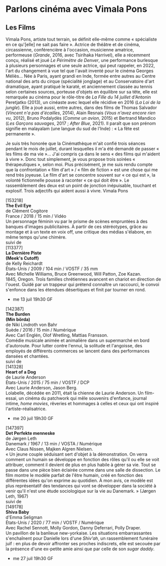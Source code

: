 # Parlons cinéma avec Vimala Pons

## Les Films

Vimala Pons, artiste tout terrain, se définit elle-même comme « spécialiste en ce qu'[elle] ne sait pas faire ». Actrice de théâtre et de cinéma, circassienne, conférencière à l'occasion, musicienne amatrice, performeuse (_Grande_, 2016, avec Tsirihaka Harrivel), elle a récemment conçu, réalisé et joué _Le Périmètre de Denver_, une performance burlesque à plusieurs personnages et une seule actrice, qui peut rappeler, en 2022, l'art du changement à vue tel que l'avait inventé pour le cinéma Georges Méliès... Née à Paris, ayant grandi en Inde, formée entre autres au Centre national des arts du cirque (spécialité jonglage) et au Conservatoire d'art dramatique, ayant pratiqué le karaté, et anciennement classée au tennis selon certaines sources, porteuse d'objets en équilibre sur sa tête, elle est remarquée au cinéma pour le rôle-titre de _La Fille du 14 juillet_ d'Antonin Peretjatko (2013), un cinéaste avec lequel elle récidive en 2016 (_La Loi de la jungle_). Elle a joué aussi, entre autres, dans des films de Thomas Salvador (_Vincent n'a pas d'écailles_, 2014), Alain Resnais (_Vous n'avez encore rien vu_, 2012), Bruno Podalydès (_Comme un avion_, 2015) et Bertrand Mandico (_Les Garçons sauvages_, 2017 ; _After Blue_, 2021). Il paraît que son prénom signifie en malayalam (une langue du sud de l'Inde) : « La fête est permanente ».

Je suis très honorée que la Cinémathèque m'ait confié trois séances pendant le mois de juillet, durant lesquelles il m'a été demandé de passer « les films de ma vie »... J'ai compris ça dans le sens « des films qui m'aident à vivre ». Donc tout simplement, je vous propose trois soirées « thérapeutiques », selon moi. Plus précisément, je me suis rendu compte que la confrontation « film d'art » / « film de fiction » est une chose qui me rend très joyeuse. Le film d'art se concentre souvent sur « ce qui est », la volonté fictionnelle pousse à raconter « ce qui doit être ». Le rassemblement des deux est un point de jonction inépuisable, touchant et explosif. Trois adjectifs qui aident aussi à vivre. Vimala Pons

[153218]  
**The Evil Eye**  
de Clément Cogitore  
France / 2018 / 15 min / Vidéo  
Un personnage féminin vu par le prisme de scènes empruntées à des banques d'images publicitaires. À partir de ces stéréotypes, grâce au montage et à un texte en voix off, une critique des médias s'élabore, en même temps qu'une chimère.  
suivi de  
[113377]  
**La Dernière Piste**  
**(Meek's Cutoff)**  
de Kelly Reichardt  
États-Unis / 2009 / 104 min / VOSTF / 35 mm  
Avec Michelle Williams, Bruce Greenwood, Will Patton, Zoe Kazan.  
1845, Oregon. Trois familles chrétiennes avancent en chariot en direction de l'ouest. Guidé par un trappeur qui prétend connaître un raccourci, le convoi s'enfonce dans les étendues désertiques et finit par tourner en rond.

- me 13 juil 19h30 GF

[142387]  
**The Burden**  
**(Min börda)**  
de Niki Lindroth von Bahr  
Suède / 2016 / 15 min / Numérique  
Avec Carl Englén, Olof Wretling, Mattias Fransson.  
Comédie musicale animée et animalière dans un supermarché en bord d'autoroute. Pour lutter contre l'ennui, la solitude et l'angoisse, des employés de différents commerces se lancent dans des performances dansées et chantées.  
suivi de  
[141328]  
**Heart of a Dog**  
de Laurie Anderson  
États-Unis / 2015 / 75 min / VOSTF / DCP  
Avec Laurie Anderson, Jason Berg.  
Lolabelle, décédée en 2011, était la chienne de Laurie Anderson. Un film-essai, un cinéma du patchwork qui mêle souvenirs d'enfance, journal intime, _home movies_, rêveries et hommages à celles et ceux qui ont inspiré l'artiste-réalisatrice.

- me 20 juil 19h30 GF

[147397]  
**Det Perfekte menneske**  
de Jørgen Leth  
Danemark / 1967 / 13 min / VOSTA / Numérique  
Avec Claus Nissen, Majken Algren Nielsen.  
« Un jeune couple séduisant sert d'objet à la démonstration. On verra comment un humain se développe en fonction des rôles qu'il ou elle se voit attribuer, comment il devient de plus en plus habile à gérer sa vie. Tout se passe dans une pièce bien éclairée comme dans une salle de dissection. Le film montre le modèle parfait de l'être humain, créé en fonction des différentes idées qu'on exprime au quotidien. À mon avis, ce modèle est plus représentatif des tendances qui vont se développer dans la société à venir qu'il n'est une étude sociologique sur la vie au Danemark. » (Jørgen Leth, 1967)  
suivi de  
[149178]  
**Shiva Baby**  
d'Emma Seligman  
États-Unis / 2020 / 77 min / VOSTF / Numérique  
Avec Rachel Sennott, Molly Gordon, Danny Deferrari, Polly Draper.  
Un pavillon de la banlieue new-yorkaise. Les situations embarrassantes s'enchaînent pour Danielle lors d'une _Shiv'ah_, un rassemblement funéraire juif : en plus de devoir affronter ses proches indiscrets, elle est secouée par la présence d'une ex-petite amie ainsi que par celle de son _sugar daddy_.

- me 27 juil 19h30 GF

